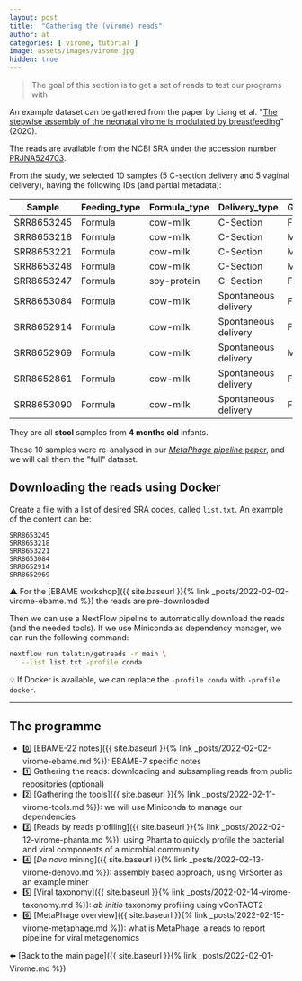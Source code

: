 ```yaml
---
layout: post
title:  "Gathering the (virome) reads"
author: at
categories: [ virome, tutorial ]
image: assets/images/virome.jpg
hidden: true
---
```


> The goal of this section is to get a set of reads to test our programs with

An example dataset can be gathered from the paper by
Liang et al. "[The stepwise assembly of the neonatal virome is modulated by breastfeeding](https://www.nature.com/articles/s41586-020-2192-1)" (2020).

The reads are available from the NCBI SRA under the accession number [PRJNA524703](https://www.ncbi.nlm.nih.gov/sra/?term=PRJNA524703).

From the study, we selected 10 samples (5 C-section delivery and 5 vaginal delivery), having the 
following IDs (and partial metadata):

Sample|Feeding_type|Formula_type|Delivery_type|Gender
----------|-------|--------|---------|---
SRR8653245|Formula|cow-milk|C-Section|Female
SRR8653218|Formula|cow-milk|C-Section|Male
SRR8653221|Formula|cow-milk|C-Section|Male
SRR8653248|Formula|cow-milk|C-Section|Male
SRR8653247|Formula|soy-protein|C-Section|Female
SRR8653084|Formula|cow-milk|Spontaneous delivery|Female
SRR8652914|Formula|cow-milk|Spontaneous delivery|Female
SRR8652969|Formula|cow-milk|Spontaneous delivery|Male
SRR8652861|Formula|cow-milk|Spontaneous delivery|Female
SRR8653090|Formula|cow-milk|Spontaneous delivery|Female

They are all **stool** samples from **4 months old** infants.

These 10 samples were re-analysed in our [*MetaPhage pipeline* paper](https://journals.asm.org/doi/10.1128/msystems.00741-22), and we will call them the "full" dataset.

## Downloading the reads using Docker

Create a file with a list of desired SRA codes, called `list.txt`. 
An example of the content can be:

```text
SRR8653245
SRR8653218
SRR8653221
SRR8653084
SRR8652914
SRR8652969
```

:warning: For the [EBAME workshop]({{ site.baseurl }}{% link _posts/2022-02-02-virome-ebame.md %}) the reads are pre-downloaded 

Then we can use a NextFlow pipeline to automatically download the reads (and the needed tools).
If we use Miniconda as dependency manager, we can run the following command:


```bash
nextflow run telatin/getreads -r main \
   --list list.txt -profile conda
```

:bulb: If Docker is available, we can replace the `-profile conda` with `-profile docker`.

---

## The programme

* :zero: [EBAME-22 notes]({{ site.baseurl }}{% link _posts/2022-02-02-virome-ebame.md %}): EBAME-7 specific notes
* :one: Gathering the reads:
  downloading and subsampling reads from public repositories (optional)
* :two: [Gathering the tools]({{ site.baseurl }}{% link _posts/2022-02-11-virome-tools.md %}):
  we will use Miniconda to manage our dependencies
* :three: [Reads by reads profiling]({{ site.baseurl }}{% link _posts/2022-02-12-virome-phanta.md %}):
  using Phanta to quickly profile the bacterial and viral components of a microbial community
* :four:  [_De novo_ mining]({{ site.baseurl }}{% link _posts/2022-02-13-virome-denovo.md %}):
  assembly based approach, using VirSorter as an example miner
* :five:  [Viral taxonomy]({{ site.baseurl }}{% link _posts/2022-02-14-virome-taxonomy.md %}):
  *ab initio* taxonomy profiling using vConTACT2
* :six:  [MetaPhage overview]({{ site.baseurl }}{% link _posts/2022-02-15-virome-metaphage.md %}):
  what is MetaPhage, a reads to report pipeline for viral metagenomics

:arrow_left: [Back to the main page]({{ site.baseurl }}{% link _posts/2022-02-01-Virome.md %})
